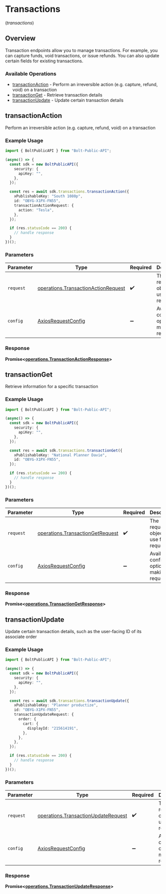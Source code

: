 # Transactions
(*transactions*)

## Overview

Transaction endpoints allow you to manage transactions. For example, you can capture
funds, void transactions, or issue refunds. You can also update certain fields for existing
transactions.


### Available Operations

* [transactionAction](#transactionaction) - Perform an irreversible action (e.g. capture, refund, void) on a transaction
* [transactionGet](#transactionget) - Retrieve transaction details
* [transactionUpdate](#transactionupdate) - Update certain transaction details

## transactionAction

Perform an irreversible action (e.g. capture, refund, void) on a transaction

### Example Usage

```typescript
import { BoltPublicAPI } from "Bolt-Public-API";

(async() => {
  const sdk = new BoltPublicAPI({
    security: {
      apiKey: "",
    },
  });

  const res = await sdk.transactions.transactionAction({
    xPublishableKey: "South 1080p",
    id: "OBYG-X1PX-FN55",
    transactionActionRequest: {
      action: "Tesla",
    },
  });

  if (res.statusCode == 200) {
    // handle response
  }
})();
```

### Parameters

| Parameter                                                                                  | Type                                                                                       | Required                                                                                   | Description                                                                                |
| ------------------------------------------------------------------------------------------ | ------------------------------------------------------------------------------------------ | ------------------------------------------------------------------------------------------ | ------------------------------------------------------------------------------------------ |
| `request`                                                                                  | [operations.TransactionActionRequest](../../models/operations/transactionactionrequest.md) | :heavy_check_mark:                                                                         | The request object to use for the request.                                                 |
| `config`                                                                                   | [AxiosRequestConfig](https://axios-http.com/docs/req_config)                               | :heavy_minus_sign:                                                                         | Available config options for making requests.                                              |


### Response

**Promise<[operations.TransactionActionResponse](../../models/operations/transactionactionresponse.md)>**


## transactionGet

Retrieve information for a specific transaction

### Example Usage

```typescript
import { BoltPublicAPI } from "Bolt-Public-API";

(async() => {
  const sdk = new BoltPublicAPI({
    security: {
      apiKey: "",
    },
  });

  const res = await sdk.transactions.transactionGet({
    xPublishableKey: "National Planner Davie",
    id: "OBYG-X1PX-FN55",
  });

  if (res.statusCode == 200) {
    // handle response
  }
})();
```

### Parameters

| Parameter                                                                            | Type                                                                                 | Required                                                                             | Description                                                                          |
| ------------------------------------------------------------------------------------ | ------------------------------------------------------------------------------------ | ------------------------------------------------------------------------------------ | ------------------------------------------------------------------------------------ |
| `request`                                                                            | [operations.TransactionGetRequest](../../models/operations/transactiongetrequest.md) | :heavy_check_mark:                                                                   | The request object to use for the request.                                           |
| `config`                                                                             | [AxiosRequestConfig](https://axios-http.com/docs/req_config)                         | :heavy_minus_sign:                                                                   | Available config options for making requests.                                        |


### Response

**Promise<[operations.TransactionGetResponse](../../models/operations/transactiongetresponse.md)>**


## transactionUpdate

Update certain transaction details, such as the user-facing ID of its associate order

### Example Usage

```typescript
import { BoltPublicAPI } from "Bolt-Public-API";

(async() => {
  const sdk = new BoltPublicAPI({
    security: {
      apiKey: "",
    },
  });

  const res = await sdk.transactions.transactionUpdate({
    xPublishableKey: "Planner productize",
    id: "OBYG-X1PX-FN55",
    transactionUpdateRequest: {
      order: {
        cart: {
          displayId: "215614191",
        },
      },
    },
  });

  if (res.statusCode == 200) {
    // handle response
  }
})();
```

### Parameters

| Parameter                                                                                  | Type                                                                                       | Required                                                                                   | Description                                                                                |
| ------------------------------------------------------------------------------------------ | ------------------------------------------------------------------------------------------ | ------------------------------------------------------------------------------------------ | ------------------------------------------------------------------------------------------ |
| `request`                                                                                  | [operations.TransactionUpdateRequest](../../models/operations/transactionupdaterequest.md) | :heavy_check_mark:                                                                         | The request object to use for the request.                                                 |
| `config`                                                                                   | [AxiosRequestConfig](https://axios-http.com/docs/req_config)                               | :heavy_minus_sign:                                                                         | Available config options for making requests.                                              |


### Response

**Promise<[operations.TransactionUpdateResponse](../../models/operations/transactionupdateresponse.md)>**

